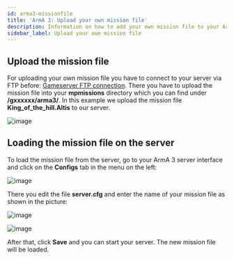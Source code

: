 ```yaml
---
id: arma3-missionfile
title: 'ArmA 3: Upload your own mission file'
description: Information on how to add your own mission file to your Arma 3 server from ZAP-Hosting - ZAP-Hosting.com documentation
sidebar_label: Upload your own mission file
---
```



## Upload the mission file

For uploading your own mission file you have to connect to your server via FTP before: [Gameserver FTP connection](gameserver-ftpaccess.md).
There you have to upload the mission file into your **mpmissions** directory which you can find under **/gxxxxxx/arma3/**.
In this example we upload the mission file **King_of_the_hill.Altis** to our server.

![image](https://user-images.githubusercontent.com/26007280/189678011-e09b3415-f6ca-42f5-8329-3481f037174d.png)


## Loading the mission file on the server

To load the mission file from the server, go to your ArmA 3 server interface and click on the **Configs** tab in the menu on the left:

![image](https://user-images.githubusercontent.com/26007280/189678037-dd2ca9f9-6660-4c51-8e24-66605314c732.png)

There you edit the file **server.cfg** and enter the name of your mission file as shown in the picture: 

![image](https://user-images.githubusercontent.com/26007280/189678063-00e696c3-617b-4827-a6ed-347c80e0831c.png)

![image](https://user-images.githubusercontent.com/26007280/189678086-a4191b6a-bbe6-4109-9014-d4c85bc0fd9e.png)

After that, click **Save** and you can start your server. The new mission file will be loaded.
